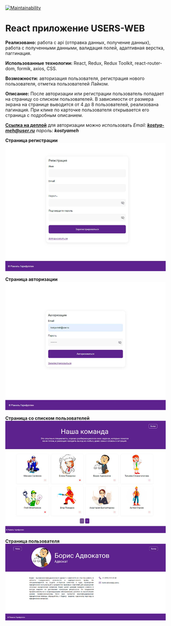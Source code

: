 [![Maintainability](https://api.codeclimate.com/v1/badges/8b6011af3ed80687fac3/maintainability)](https://codeclimate.com/github/ramil290989/users-web/maintainability)

# React приложение USERS-WEB

**Реализовано:** работа с api (отправка данных, получение данных), работа с полученными данными, валидация полей, адаптивная верстка, паггинация.

**Использованные технологии:** React, Redux, Redux Toolkit, react-router-dom, formik, axios, CSS.

**Возможности:** авторизация пользователя, регистрация нового пользователя, отметка пользователей Лайком.

**Описание:** После авторизации или регистрации пользователь попадает на страницу со списком пользователей. В зависимости от размера экрана на странице выводится от 4 до 8 пользователей, реализована пагинация. При клике по карточке пользователя открывается его страница с подробным описанием.

[**Ссылка на деплой**](http://94.41.255.48:6004)
для авторизации можно использовать *Email:* ***kostya-meh@user.ru*** *пароль:* ***kostyameh***

**Страница регистрации**
![страница регистрации](/ReadmeImages/reg.jpg)

**Страница авторизации**
![страница регистрации](/ReadmeImages/auth.jpg)

**Страница со списком пользователей**
![страница регистрации](/ReadmeImages/main.jpg)

**Страница пользователя**
![страница регистрации](/ReadmeImages/user.jpg)